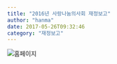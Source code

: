 ```yaml
---
title: "2016년 사랑나눔의사회 재정보고"
author: "hanma"
date: 2017-05-26T09:32:46
category: "재정보고"
---
```


![홈페이지](/files/attach/images/33114/573/033/e5b29d3d977e44a7e8dfa0c88024ea5f.jpg)

